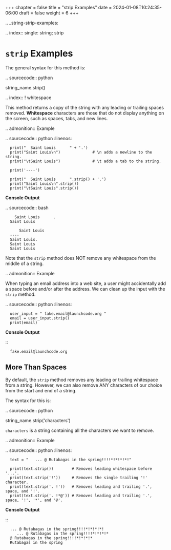 +++
chapter = false
title = "strip Examples"
date = 2024-01-08T10:24:35-06:00
draft = false
weight = 6
+++

.. _string-strip-examples:

.. index::
   single: string; strip

``strip`` Examples
==================

The general syntax for this method is:

.. sourcecode:: python

   string_name.strip()

.. index:: ! whitespace

This method returns a copy of the string with any leading or trailing spaces
removed. **Whitespace** characters are those that do not display anything on
the screen, such as spaces, tabs, and new lines.

.. admonition:: Example

   .. sourcecode:: python
      :linenos:

      print("  Saint Louis      " + '.')
      print("Saint Louis\n")              # \n adds a newline to the string.
      print("\tSaint Louis")              # \t adds a tab to the string.

      print('----')

      print("  Saint Louis      ".strip() + '.')
      print("Saint Louis\n".strip())
      print("\tSaint Louis".strip())

   **Console Output**

   .. sourcecode:: bash

        Saint Louis      .
      Saint Louis

          Saint Louis
      ----
      Saint Louis.
      Saint Louis
      Saint Louis

Note that the ``strip`` method does NOT remove any whitespace from the middle
of a string.

.. admonition:: Example

   When typing an email address into a web site, a user might accidentally add
   a space before and/or after the address. We can clean up the input with the
   ``strip`` method.

   .. sourcecode:: python
      :linenos:

      user_input = " fake.email@launchcode.org "
      email = user_input.strip()
      print(email)

   **Console Output**

   ::

      fake.email@launchcode.org

More Than Spaces
----------------

By default, the ``strip`` method removes any leading or trailing whitespace from
a string. However, we can also remove ANY characters of our choice from the
start and end of a string.

The syntax for this is:

.. sourcecode:: python

   string_name.strip('characters')

``characters`` is a string containing all the characters we want to remove.

.. admonition:: Example

   .. sourcecode:: python
      :linenos:

      text = "   ... @ Rutabagas in the spring!!!!*!*!*!*!"

      print(text.strip())        # Removes leading whitespace before '...'.
      print(text.strip('!'))     # Removes the single trailing '!' character.
      print(text.strip('. !'))   # Removes leading and trailing '.', space, and '!'.
      print(text.strip('. !*@')) # Removes leading and trailing '.', space, '!', '*', and '@'.
   
   **Console Output**

   ::

      ... @ Rutabagas in the spring!!!!*!*!*!*!
         ... @ Rutabagas in the spring!!!!*!*!*!*
      @ Rutabagas in the spring!!!!*!*!*!*
      Rutabagas in the spring
